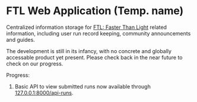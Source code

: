 # FTL Web Application (Temp. name)

Centralized information storage for [FTL: Faster Than Light](https://subsetgames.com/ftl.html) related information, including user run record keeping, community announcements and guides.

The development is still in its infancy, with no concrete and globally accessable product yet present. Please check back in the near future to check on our progress.

Progress:
1. Basic API to view submitted runs now available through [127.0.0.1:8000/api-runs](127.0.0.1:8000/api-runs).